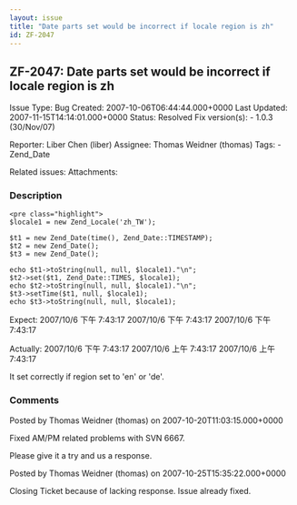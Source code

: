 ```yaml
---
layout: issue
title: "Date parts set would be incorrect if locale region is zh"
id: ZF-2047
---
```


ZF-2047: Date parts set would be incorrect if locale region is zh
-----------------------------------------------------------------

 Issue Type: Bug Created: 2007-10-06T06:44:44.000+0000 Last Updated: 2007-11-15T14:14:01.000+0000 Status: Resolved Fix version(s): - 1.0.3 (30/Nov/07)
 
 Reporter:  Liber Chen (liber)  Assignee:  Thomas Weidner (thomas)  Tags: - Zend\_Date
 
 Related issues: 
 Attachments: 
### Description

 
    <pre class="highlight">
    $locale1 = new Zend_Locale('zh_TW'); 
    
    $t1 = new Zend_Date(time(), Zend_Date::TIMESTAMP);
    $t2 = new Zend_Date();
    $t3 = new Zend_Date();
    
    echo $t1->toString(null, null, $locale1)."\n";
    $t2->set($t1, Zend_Date::TIMES, $locale1);
    echo $t2->toString(null, null, $locale1)."\n";
    $t3->setTime($t1, null, $locale1);
    echo $t3->toString(null, null, $locale1);


Expect: 2007/10/6 下午 7:43:17 2007/10/6 下午 7:43:17 2007/10/6 下午 7:43:17

Actually: 2007/10/6 下午 7:43:17 2007/10/6 上午 7:43:17 2007/10/6 上午 7:43:17

It set correctly if region set to 'en' or 'de'.

 

 

### Comments

Posted by Thomas Weidner (thomas) on 2007-10-20T11:03:15.000+0000

Fixed AM/PM related problems with SVN 6667.

Please give it a try and us a response.

 

 

Posted by Thomas Weidner (thomas) on 2007-10-25T15:35:22.000+0000

Closing Ticket because of lacking response. Issue already fixed.

 

 